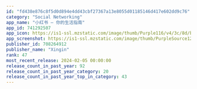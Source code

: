 ```yaml
---
id: "fd438e876c8f5d0d894e4dd43cbf27367a13e8055d01185146d417e602dd9c76"
category: "Social Networking"
app_name: "小红书 – 你的生活指南"
app_id: 741292507
app_icon: https://is1-ssl.mzstatic.com/image/thumb/Purple116/v4/3c/8d/ba/3c8dba99-c0b1-4dfe-be10-78106e9c4f90/AppIcon-0-0-1x_U007emarketing-0-0-0-7-0-0-sRGB-0-0-0-GLES2_U002c0-512MB-85-220-0-0.png/1024x1024bb.png
app_screenshot: https://is1-ssl.mzstatic.com/image/thumb/PurpleSource126/v4/07/26/6a/07266a7f-64fd-168a-5bac-801497306b2a/cb5a256b-35f5-4521-8b5c-53d85dc89b9f_1.jpg/1284x2778bb.png
publisher_id: 708264912
publisher_name: "Xingin"
rank: 47
most_recent_release: 2024-02-05 00:00:00
release_count_in_past_year: 92
release_count_in_past_year_category: 20
release_count_in_past_year_top_in_category: 43
---
```

